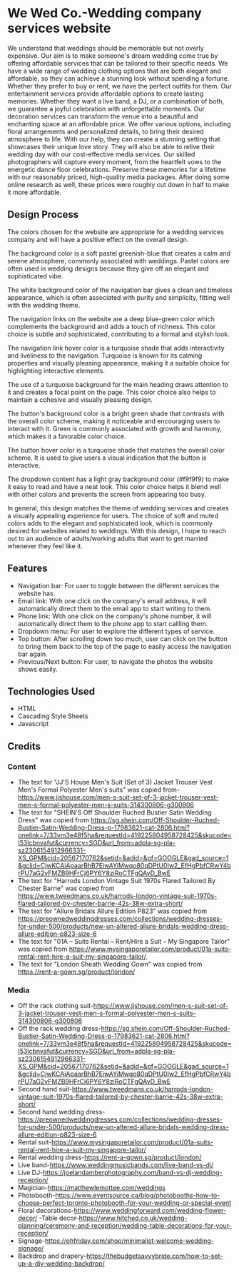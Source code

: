 # We Wed Co.-Wedding company services website

We understand that weddings should be memorable but not overly expensive. Our aim is to make someone's dream wedding come true by offering affordable services that can be tailored to their specific needs. We have a wide range of wedding clothing options that are both elegant and affordable, so they can achieve a stunning look without spending a fortune. Whether they prefer to buy or rent, we have the perfect outfits for them. Our entertainment services provide affordable options to create lasting memories. Whether they want a live band, a DJ, or a combination of both, we guarantee a joyful celebration with unforgettable moments. Our decoration services can transform the venue into a beautiful and enchanting space at an affordable price. We offer various options, including floral arrangements and personalized details, to bring their desired atmosphere to life. With our help, they can create a stunning setting that showcases their unique love story. They will also be able to relive their wedding day with our cost-effective media services. Our skilled photographers will capture every moment, from the heartfelt vows to the energetic dance floor celebrations. Preserve these memories for a lifetime with our reasonably priced, high-quality media packages. After doing some online research as well, these prices were roughly cut down in half to make it more affordable.
 
## Design Process
 
The colors chosen for the website are appropriate for a wedding services company and will have a positive effect on the overall design.

The background color is a soft pastel greenish-blue that creates a calm and serene atmosphere, commonly associated with weddings. Pastel colors are often used in wedding designs because they give off an elegant and sophisticated vibe.

The white background color of the navigation bar gives a clean and timeless appearance, which is often associated with purity and simplicity, fitting well with the wedding theme.

The navigation links on the website are a deep blue-green color which complements the background and adds a touch of richness. This color choice is subtle and sophisticated, contributing to a formal and stylish look.

The navigation link hover color is a turquoise shade that adds interactivity and liveliness to the navigation. Turquoise is known for its calming properties and visually pleasing appearance, making it a suitable choice for highlighting interactive elements.

The use of a turquoise background for the main heading draws attention to it and creates a focal point on the page. This color choice also helps to maintain a cohesive and visually pleasing design.

The button's background color is a bright green shade that contrasts with the overall color scheme, making it noticeable and encouraging users to interact with it. Green is commonly associated with growth and harmony, which makes it a favorable color choice.

The button hover color is a turquoise shade that matches the overall color scheme. It is used to give users a visual indication that the button is interactive.

The dropdown content has a light gray background color (#f9f9f9) to make it easy to read and have a neat look. This color choice helps it blend well with other colors and prevents the screen from appearing too busy.

In general, this design matches the theme of wedding services and creates a visually appealing experience for users. The choice of soft and muted colors adds to the elegant and sophisticated look, which is commonly desired for websites related to weddings. With this design, I hope to reach out to an audience of adults/working adults that want to get married whenever they feel like it.

## Features

- Navigation bar: For user to toggle between the different services the website has.
- Email link: With one click on the company's email address, it will automatically direct them to the email app to start writing to them.
- Phone link: With one click on the company's phone number, it will automatically direct them to the phone app to start callling them.
- Dropdown menu: For user to explore the different types of service.
- Top button: After scrolling down too much, user can click on the button to bring them back to the top of the page to easily access the navigation bar again.
- Previous/Next button: For user, to navigate the photos the website shows easily.
 

## Technologies Used
- HTML
- Cascading Style Sheets
- Javascript

## Credits

### Content
- The text for "JJ'S House Men's Suit (Set of 3) Jacket Trouser Vest Men's Formal Polyester Men's suits" was copied from-https://www.jjshouse.com/men-s-suit-set-of-3-jacket-trouser-vest-men-s-formal-polyester-men-s-suits-314300806-g300806
- The text for "SHEIN'S Off Shoulder Ruched Bustier Satin Wedding Dress" was copied from https://sg.shein.com/Off-Shoulder-Ruched-Bustier-Satin-Wedding-Dress-p-17983621-cat-2806.html?onelink=7/33vm3e48f5ha&requestId=419225804958728425&skucode=I53lcbnvafut&currency=SGD&url_from=adpla-sg-pla-sz2306154912966331-XS_GPM&cid=20567170762&setid=&adid=&pf=GOOGLE&gad_source=1&gclid=CjwKCAiApaarBhB7EiwAYiMwqo80qDPtU0Iw2_EfHgPbfCRwY4brPU7aG2vFMZB9HFrCj6PY6Y8ziRoCTFgQAvD_BwE
- The text for "Harrods London Vintage Suit 1970s Flared Tailored By Chester Barrie" was copied from https://www.tweedmans.co.uk/harrods-london-vintage-suit-1970s-flared-tailored-by-chester-barrie-42s-38w-extra-short/
- The text for "Allure Bridals Allure Edition P823" was copied from https://preownedweddingdresses.com/collections/wedding-dresses-for-under-500/products/new-un-altered-allure-bridals-wedding-dress-allure-edition-p823-size-6
- The text for "01A – Suits Rental – Rent/Hire a Suit – My Singapore Tailor" was copied from https://www.mysingaporetailor.com/product/01a-suits-rental-rent-hire-a-suit-my-singapore-tailor/.
- The text for "London Sheath Wedding Gown" was copied from https://rent-a-gown.sg/product/london/


### Media
- Off the rack clothing suit-https://www.jjshouse.com/men-s-suit-set-of-3-jacket-trouser-vest-men-s-formal-polyester-men-s-suits-314300806-g300806
- Off the rack wedding dress-https://sg.shein.com/Off-Shoulder-Ruched-Bustier-Satin-Wedding-Dress-p-17983621-cat-2806.html?onelink=7/33vm3e48f5ha&requestId=419225804958728425&skucode=I53lcbnvafut&currency=SGD&url_from=adpla-sg-pla-sz2306154912966331-XS_GPM&cid=20567170762&setid=&adid=&pf=GOOGLE&gad_source=1&gclid=CjwKCAiApaarBhB7EiwAYiMwqo80qDPtU0Iw2_EfHgPbfCRwY4brPU7aG2vFMZB9HFrCj6PY6Y8ziRoCTFgQAvD_BwE
- Second hand suit-https://www.tweedmans.co.uk/harrods-london-vintage-suit-1970s-flared-tailored-by-chester-barrie-42s-38w-extra-short/
- Second hand wedding dress-https://preownedweddingdresses.com/collections/wedding-dresses-for-under-500/products/new-un-altered-allure-bridals-wedding-dress-allure-edition-p823-size-6
- Rental suit-https://www.mysingaporetailor.com/product/01a-suits-rental-rent-hire-a-suit-my-singapore-tailor/
- Rental wedding dress-https://rent-a-gown.sg/product/london/
- Live band-https://www.weddingmusicbands.com/live-band-vs-dj/
- Live DJ-https://joelandamberphotography.com/band-vs-dj-wedding-reception/
- Magician-https://matthewlemottee.com/weddings
- Photobooth-https://www.eventsource.ca/blog/photobooths-how-to-choose-perfect-toronto-photobooth-for-your-wedding-or-special-event
- Floral decorations-https://www.weddingforward.com/wedding-flower-decor/
-Table decor-https://www.hitched.co.uk/wedding-planning/ceremony-and-reception/wedding-table-decorations-for-your-reception/
- Signage-https://ohfriday.com/shop/minimalist-welcome-wedding-signage/
- Backdrop and drapery-https://thebudgetsavvybride.com/how-to-set-up-a-diy-wedding-backdrop/

